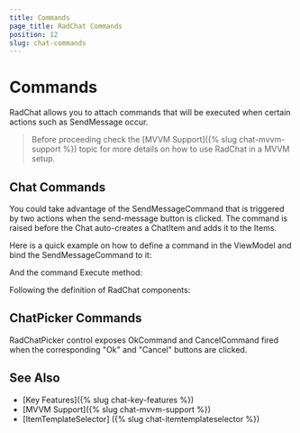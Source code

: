```yaml
---
title: Commands
page_title: RadChat Commands
position: 12
slug: chat-commands
---
```


# Commands #

RadChat allows you to attach commands that will be executed when certain actions such as SendMessage occur. 

>Before proceeding check the [MVVM Support]({% slug chat-mvvm-support %}) topic for more details on how to use RadChat in a MVVM setup.

## Chat Commands

You could take advantage of the SendMessageCommand that is triggered by two actions  when the send-message button is clicked. The command is raised before the Chat auto-creates a ChatItem and adds it to the Items. 

Here is a quick example on how to define a command in the ViewModel and bind the SendMessageCommand to it:

<snippet id='chat-commands-viewmodel' />

And the command Execute method:

<snippet id='chat-commands-executemethod' />

Following the definition of RadChat components:

<snippet id='chat-commands-xaml' />

## ChatPicker Commands

RadChatPicker control exposes OkCommand and CancelCommand fired when the corresponding "Ok" and "Cancel" buttons are clicked.

## See Also

- [Key Features]({% slug chat-key-features %})
- [MVVM Support]({% slug chat-mvvm-support %})
- [ItemTemplateSelector] ({% slug chat-itemtemplateselector %})